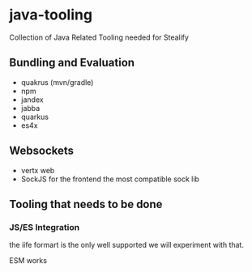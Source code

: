 # java-tooling
Collection of Java Related Tooling needed for Stealify

## Bundling and Evaluation
- quakrus (mvn/gradle)
- npm
- jandex
- jabba
- quarkus
- es4x 

## Websockets
- vertx web
- SockJS for the frontend the most compatible sock lib



## Tooling that needs to be done

### JS/ES Integration
the iife formart is the only well supported we will experiment with that.

ESM works
